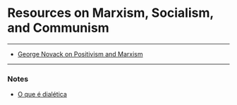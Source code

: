 # Resources on Marxism, Socialism, and Communism

---

- [George Novack on Positivism and Marxism](https://www.marxists.org/archive/novack/works/history/ch11.htm)

---

### Notes

- [O que é dialética](./notes/dialetica.md)
